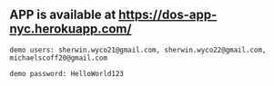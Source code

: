 ## APP is available at https://dos-app-nyc.herokuapp.com/

`demo users: sherwin.wyco21@gmail.com, sherwin.wyco22@gmail.com, michaelscoff20@gmail.com`

`demo password: HelloWorld123`
